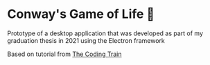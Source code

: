 # Conway's Game of Life 👾
Prototype of a desktop application that was developed as part of my graduation thesis in 2021 using the Electron framework

Based on tutorial from [The Coding Train](https://www.youtube.com/watch?v=FWSR_7kZuYg&ab_channel=TheCodingTrain)
